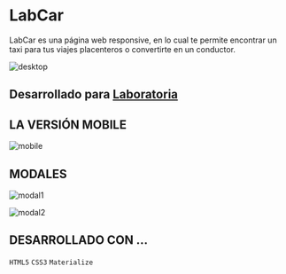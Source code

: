 # LabCar
LabCar es una página web responsive, en lo cual te permite encontrar un taxi para tus viajes placenteros o convertirte en un conductor.

![desktop](https://user-images.githubusercontent.com/32310087/36342529-29f3ee82-13ce-11e8-820a-a457ea515aeb.PNG)

## Desarrollado para [Laboratoria](http://laboratoria.la)

## LA VERSIÓN MOBILE

![mobile](https://user-images.githubusercontent.com/32310087/36342555-6fb1dc0e-13ce-11e8-8d9b-87ad1714f0c3.PNG)

## MODALES

![modal1](https://user-images.githubusercontent.com/32310087/36342565-8726057c-13ce-11e8-8909-64b556fb3b52.PNG)

![modal2](https://user-images.githubusercontent.com/32310087/36342911-340f13f6-13d3-11e8-8b3e-e2b4b2e32773.PNG)

## DESARROLLADO CON ...

`HTML5` `CSS3` `Materialize`
